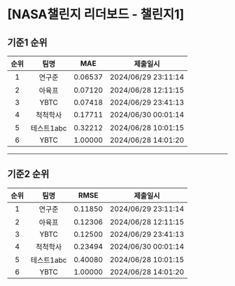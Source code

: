 # [NASA챌린지 리더보드 - 챌린지1]
## 기준1 순위
| 순위 | 팀명 | MAE | 제출일시 |
|:----:|:----:|:-----:|:----:|
| 1 | 연구준 | 0.06537 | 2024/06/29 23:11:14 |
| 2 | 아육프 | 0.07120 | 2024/06/28 12:11:15 |
| 3 | YBTC | 0.07418 | 2024/06/29 23:41:13 |
| 4 | 척척학사 | 0.17711 | 2024/06/30 00:01:14 |
| 5 | 테스트1abc | 0.32212 | 2024/06/28 10:01:15 |
| 6 | YBTC | 1.00000 | 2024/06/28 14:01:20 |
___
## 기준2 순위
| 순위 | 팀명 | RMSE | 제출일시 |
|:----:|:----:|:-----:|:----:|
| 1 | 연구준 | 0.11850 | 2024/06/29 23:11:14 |
| 2 | 아육프 | 0.12306 | 2024/06/28 12:11:15 |
| 3 | YBTC | 0.12500 | 2024/06/29 23:41:13 |
| 4 | 척척학사 | 0.23494 | 2024/06/30 00:01:14 |
| 5 | 테스트1abc | 0.40080 | 2024/06/28 10:01:15 |
| 6 | YBTC | 1.00000 | 2024/06/28 14:01:20 |

